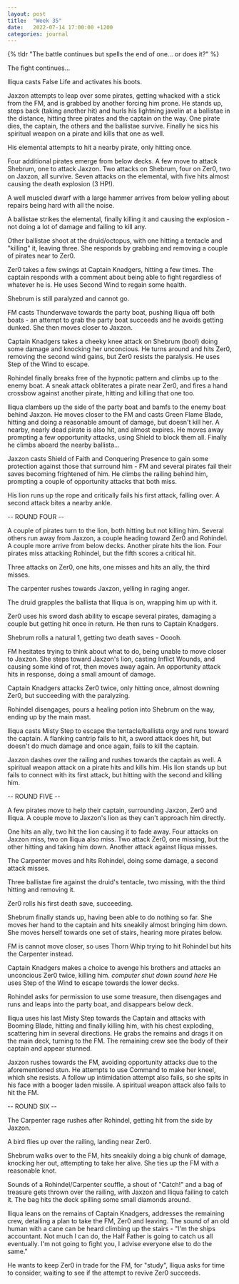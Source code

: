 ```yaml
---
layout: post
title:  "Week 35"
date:   2022-07-14 17:00:00 +1200
categories: journal
---
```

{% tldr "The battle continues but spells the end of one... or does it?" %}

The fight continues...

Iliqua casts False Life and activates his boots.

Jaxzon attempts to leap over some pirates, getting whacked with a stick from the FM, and is grabbed by another forcing him prone. He stands up, steps back (taking another hit) and hurls his lightning javelin at a ballistae in the distance, hitting three pirates and the captain on the way. One pirate dies, the captain, the others and the ballistae survive. Finally he sics his spiritual weapon on a pirate and kills that one as well.

His elemental attempts to hit a nearby pirate, only hitting once.

Four additional pirates emerge from below decks. A few move to attack Shebrum, one to attack Jaxzon. Two attacks on Shebrum, four on Zer0, two on Jaxzon, all survive. Seven attacks on the elemental, with five hits almost causing the death explosion (3 HP!).

A well muscled dwarf with a large hammer arrives from below yelling about repairs being hard with all the noise.

A ballistae strikes the elemental, finally killing it and causing the explosion - not doing a lot of damage and failing to kill any.

Other ballistae shoot at the druid/octopus, with one hitting a tentacle and "killing" it, leaving three. She responds by grabbing and removing a couple of pirates near to Zer0.

Zer0 takes a few swings at Captain Knadgers, hitting a few times. The captain responds with a comment about being able to fight regardless of whatever he is. He uses Second Wind to regain some health.

Shebrum is still paralyzed and cannot go.

FM casts Thunderwave towards the party boat, pushing Iliqua off both boats - an attempt to grab the party boat succeeds and he avoids getting dunked. She then moves closer to Jaxzon.

Captain Knadgers takes a cheeky knee attack on Shebrum (boo!) doing some damage and knocking her unconcious. He turns around and hits Zer0, removing the second wind gains, but Zer0 resists the paralysis. He uses Step of the Wind to escape.

Rohindel finally breaks free of the hypnotic pattern and climbs up to the enemy boat. A sneak attack obliterates a pirate near Zer0, and fires a hand crossbow against another pirate, hitting and killing that one too.

Iliqua clambers up the side of the party boat and bamfs to the enemy boat behind Jaxzon. He moves closer to the FM and casts Green Flame Blade, hitting and doing a reasonable amount of damage, but doesn't kill her. A nearby, nearly dead pirate is also hit, and almost expires. He moves away prompting a few opportunity attacks, using Shield to block them all. Finally he climbs aboard the nearby ballista...

Jaxzon casts Shield of Faith and Conquering Presence to gain some protection against those that surround him - FM and several pirates fail their saves becoming frightened of him. He climbs the railing behind him, prompting a couple of opportunity attacks that both miss.

His lion runs up the rope and critically fails his first attack, falling over. A second attack bites a nearby ankle.

-- ROUND FOUR --

A couple of pirates turn to the lion, both hitting but not killing him. Several others run away from Jaxzon, a couple heading toward Zer0 and Rohindel. A couple more arrive from below decks. Another pirate hits the lion. Four pirates miss attacking Rohindel, but the fifth scores a critical hit.

Three attacks on Zer0, one hits, one misses and hits an ally, the third misses.

The carpenter rushes towards Jaxzon, yelling in raging anger.

The druid grapples the ballista that Iliqua is on, wrapping him up with it.

Zer0 uses his sword dash ability to escape several pirates, damaging a couple but getting hit once in return. He then runs to Captain Knadgers.

Shebrum rolls a natural 1, getting two death saves - Ooooh.

FM hesitates trying to think about what to do, being unable to move closer to Jaxzon. She steps toward Jaxzon's lion, casting Inflict Wounds, and causing some kind of rot, then moves away again. An opportunity attack hits in response, doing a small amount of damage.

Captain Knadgers attacks Zer0 twice, only hitting once, almost downing Zer0, but succeeding with the paralyzing.

Rohindel disengages, pours a healing potion into Shebrum on the way, ending up by the main mast.

Iliqua casts Misty Step to escape the tentacle/ballista orgy and runs toward the captain. A flanking cantrip fails to hit, a sword attack does hit, but doesn't do much damage and once again, fails to kill the captain.

Jaxzon dashes over the railing and rushes towards the captain as well. A spiritual weapon attack on a pirate hits and kills him. His lion stands up but fails to connect with its first attack, but hitting with the second and killing him.

-- ROUND FIVE --

A few pirates move to help their captain, surrounding Jaxzon, Zer0 and Iliqua. A couple move to Jaxzon's lion as they can't approach him directly.

One hits an ally, two hit the lion causing it to fade away. Four attacks on Jaxzon miss, two on Iliqua also miss. Two attack Zer0, one missing, but the other hitting and taking him down. Another attack against Iliqua misses.

The Carpenter moves and hits Rohindel, doing some damage, a second attack misses.

Three ballistae fire against the druid's tentacle, two missing, with the third hitting and removing it.

Zer0 rolls his first death save, succeeding.

Shebrum finally stands up, having been able to do nothing so far. She moves her hand to the captain and hits sneakily almost bringing him down. She moves herself towards one set of stairs, hearing more pirates below.

FM is cannot move closer, so uses Thorn Whip trying to hit Rohindel but hits the Carpenter instead.

Captain Knadgers makes a choice to avenge his brothers and attacks an unconcious Zer0 twice, killing him. *computer shut down sound here* He uses Step of the Wind to escape towards the lower decks.

Rohindel asks for permission to use some treasure, then disengages and runs and leaps into the party boat, and disappears below deck.

Iliqua uses his last Misty Step towards the Captain and attacks with Booming Blade, hitting and finally killing him, with his chest exploding, scattering him in several directions. He grabs the remains and drags it on the main deck, turning to the FM. The remaining crew see the body of their captain and appear stunned.

Jaxzon rushes towards the FM, avoiding opportunity attacks due to the aforementioned stun. He attempts to use Command to make her kneel, which she resists. A follow up intimidation attempt also fails, so she spits in his face with a booger laden missile. A spiritual weapon attack also fails to hit the FM.

-- ROUND SIX --

The Carpenter rage rushes after Rohindel, getting hit from the side by Jaxzon.

A bird flies up over the railing, landing near Zer0.

Shebrum walks over to the FM, hits sneakily doing a big chunk of damage, knocking her out, attempting to take her alive. She ties up the FM with a reasonable knot.

Sounds of a Rohindel/Carpenter scuffle, a shout of "Catch!" and a bag of treasure gets thrown over the railing, with Jaxzon and Iliqua failing to catch it. The bag hits the deck spilling some small diamonds around.

Iliqua leans on the remains of Captain Knadgers, addresses the remaining crew, detailing a plan to take the FM, Zer0 and leaving. The sound of an old human with a cane can be heard climbing up the stairs - "I'm the ships accountant. Not much I can do, the Half Father is going to catch us all eventually. I'm not going to fight you, I advise everyone else to do the same."

He wants to keep Zer0 in trade for the FM, for "study", Iliqua asks for time to consider, waiting to see if the attempt to revive Zer0 succeeds.

